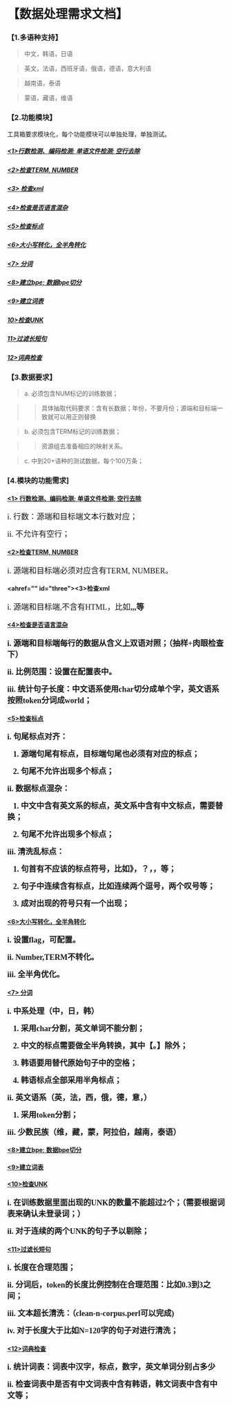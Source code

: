 # 【数据处理需求文档】

### 【1.多语种支持】

> 中文，韩语，日语

> 英文，法语，西班牙语，俄语，德语，意大利语

> 越南语，泰语

> 蒙语，藏语，维语

### 【2.功能模块】

工具箱要求模块化，每个功能模块可以单独处理，单独测试。

##### [<1>行数检测、编码检测; 单语文件检测; 空行去除](#one)
##### [<2>检查TERM, NUMBER](#two)
##### [<3> 检查xml](#three)
##### [<4>检查是否语言混杂](#four)
##### [<5>检查标点](#five)
##### [<6>大小写转化，全半角转化](#six)
##### [<7> 分词](#seven)
##### [<8>建立bpe; 数据bpe切分](#eight)
##### [<9>建立词表](#nine)
##### [10>检查UNK](#ten)
##### [11>过滤长短句](#eleven)
##### [12>词典检查](#twelve)

### 【3.数据要求】

> a. 必须包含NUM标记的训练数据；

>>具体抽取代码要求：含有长数据；年份，不要月份；源端和目标端一致就可以用正则替换

> b.  必须包含TERM标记的训练数据；

>> 资源组去准备相应的映射关系。

> c.  中到20+语种的测试数据，每个100万条；

### [4.模块的功能需求]

####  <a href="" id="one"><1> 行数检测、编码检测; 单语文件检测; 空行去除</a>

<font face="宋体" size=4>i. 行数：源端和目标端文本行数对应；</font>

<font face="宋体" size=4>ii. 不允许有空行；</font>

####  <a href="" id="two"><2>检查TERM, NUMBER</a>

<font face="宋体" size=4>i. 源端和目标端必须对应含有TERM, NUMBER。</font>

####  <ahref=""  id="three"><3>检查xml</a>

<font face="宋体" size=4>i. 源端和目标端,不含有HTML，比如<b>,<h>,<npos>,等</font>

####  <a href="" id="four"><4>检查是否语言混杂</a>

<font face="宋体" size=4>i. 源端和目标端每行的数据从含义上双语对照；（抽样+肉眼检查下）</font>

<font face="宋体" size=4>ii.  比例范围：设置在配置表中。</font>

<font face="宋体" size=4>iii. 统计句子长度：中文语系使用char切分成单个字，英文语系按照token分词成world；</font>

####  <a href=""  id="five"><5>检查标点</a>

<font face="宋体" size=4>i. 句尾标点对齐：</font>

<font face="宋体" size=4> &nbsp;&nbsp;&nbsp;1.  源端句尾有标点，目标端句尾也必须有对应的标点；</font>

<font face="宋体" size=4> &nbsp;&nbsp;&nbsp;2.  句尾不允许出现多个标点；</font>

<font face="宋体" size=4>ii. 数据标点混杂：</font>

<font face="宋体" size=4> &nbsp;&nbsp;&nbsp;1.  中文中含有英文系的标点，英文系中含有中文标点，需要替换；</font>

<font face="宋体" size=4> &nbsp;&nbsp;&nbsp;2.  句尾不允许出现多个标点；</font>

<font face="宋体" size=4> iii. 清洗乱标点：</font>

<font face="宋体" size=4> &nbsp;&nbsp;&nbsp;1. 句首有不应该的标点符号，比如》，？，，等；</font>

<font face="宋体" size=4> &nbsp;&nbsp;&nbsp;2.  句子中连续含有标点，比如连续两个逗号，两个叹号等；</font>

<font face="宋体" size=4> &nbsp;&nbsp;&nbsp;3.  成对出现的符号只有一个出现；</font>

####  <a href="" id="six"><6>大小写转化，全半角转化</a>

<font face="宋体" size=4>i.  设置flag，可配置。</font>

<font face="宋体" size=4>ii.  Number,TERM不转化。</font>

<font face="宋体" size=4> iii.  全半角优化。</font>

####  <a href="" id="seven"><7> 分词</a>

<font face="宋体" size=4> i.    中系处理（中，日，韩）</font>

<font face="宋体" size=4> &nbsp;&nbsp;&nbsp;1.  采用char分割，英文单词不能分割；</font>

<font face="宋体" size=4> &nbsp;&nbsp;&nbsp;2.  中文的标点需要做全半角转换，其中【。】除外；</font>

<font face="宋体" size=4> &nbsp;&nbsp;&nbsp;3.  韩语要用<B>替代原始句子中的空格；</font>

<font face="宋体" size=4> &nbsp;&nbsp;&nbsp;4.   韩语标点全部采用半角标点；</font>

<font face="宋体" size=4>ii. 英文语系（英，法，西，俄，德，意，）</font>

<font face="宋体" size=4> &nbsp;&nbsp;&nbsp;1.  采用token分割；</font>

<font face="宋体" size=4> iii.   少数民族（维，藏，蒙，阿拉伯，越南，泰语）</font>

####  <a href="" id="eight"><8>建立bpe; 数据bpe切分</a>

####  <a href="" id="nine"><9>建立词表</a>

#### <a href="" id="ten"><10>检查UNK</a>

<font face="宋体" size=4>i. 在训练数据里面出现的UNK的数量不能超过2个；（需要根据词表来确认未登录词；）</font>

<font face="宋体" size=4> ii. 对于连续的两个UNK的句子予以剔除；</font>

#### <a href="" id="eleven"><11>过滤长短句</a>

<font face="宋体" size=4>i. 长度在合理范围；</font>

<font face="宋体" size=4>ii. 分词后，token的长度比例控制在合理范围：比如0.3到3之间；</font>

<font face="宋体" size=4>iii. 文本超长清洗：（clean-n-corpus.perl可以完成)</font>

<font face="宋体" size=4>iv. 对于长度大于比如N=120字的句子对进行清洗；</font>

#### <a href="" id="twelve"><12>词典检查</a>

<font face="宋体" size=4>i. 统计词表：词表中汉字，标点，数字，英文单词分别占多少</font>

<font face="宋体" size=4>ii. 检查词表中是否有中文词表中含有韩语，韩文词表中含有中文等；</font>